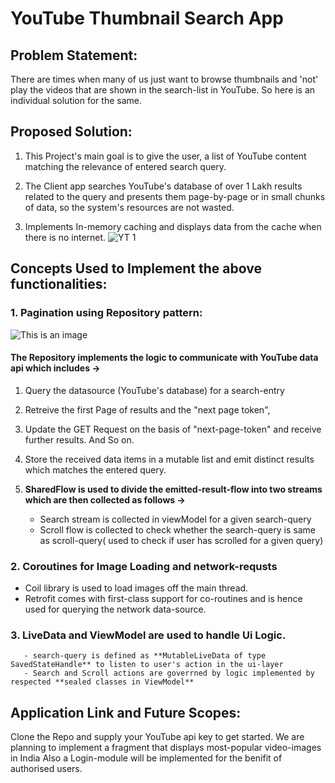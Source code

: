 # YouTube Thumbnail Search App

## Problem Statement: 

There are times when many of us just want to browse thumbnails and 'not' play the videos that are shown in the search-list in YouTube.
So here is an individual solution for the same.

## Proposed Solution:

1. This Project's main goal is to give the user, a list of YouTube content matching the relevance of entered search query.

2. The Client app searches YouTube's database of over 1 Lakh results related to the query and presents them page-by-page or in small chunks of data, so the system's resources are    not wasted.

3. Implements In-memory caching and displays data from the cache when there is no internet.
![YT 1]()



## Concepts Used to Implement the above functionalities:

### 1. Pagination using Repository pattern: 

 ![This is an image](https://google-developer-training.github.io/android-developer-advanced-course-concepts/images/14-1-c-architecture-components/dg_repository.png)
 
 #### The Repository implements the logic to communicate with YouTube data api which includes ->
 1. Query the datasource (YouTube's database) for a search-entry
 2. Retreive the first Page of results and the "next page token",
 3. Update the GET Request on the basis of "next-page-token" and receive further results. And So on.

 4. Store the received data items in a mutable list and emit distinct results which matches the entered query.
 5. **SharedFlow is used to divide the emitted-result-flow into two streams which are then collected as follows ->** 
     - Search stream is collected in viewModel for a given search-query
     - Scroll flow is collected to check whether the search-query is same as scroll-query( used to check if user has scrolled for a given query)
     
### 2. Coroutines for Image Loading and network-requsts
- Coil library is used to load images off the main thread.
- Retrofit comes with first-class support for co-routines and is hence used for querying the network data-source.

### 3. LiveData and ViewModel are used to handle Ui Logic.
       - search-query is defined as **MutableLiveData of type SavedStateHandle** to listen to user's action in the ui-layer
       - Search and Scroll actions are goverrned by logic implemented by respected **sealed classes in ViewModel** 
       
  
## Application Link and Future Scopes:
Clone the Repo and supply your YouTube api key to get started.
We are planning to implement a fragment that displays most-popular video-images in India
Also a Login-module will be implemented for the benifit of authorised users.
     


 
 
 
